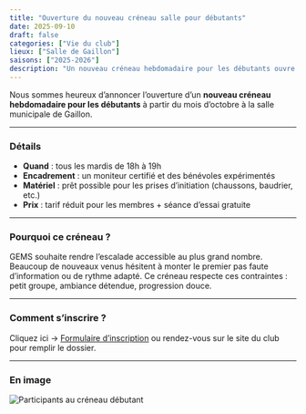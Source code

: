 ```yaml
---
title: "Ouverture du nouveau créneau salle pour débutants"
date: 2025-09-10
draft: false
categories: ["Vie du club"]
lieux: ["Salle de Gaillon"]
saisons: ["2025-2026"]
description: "Un nouveau créneau hebdomadaire pour les débutants ouvre dès octobre à la salle municipale de Gaillon."
---
```


Nous sommes heureux d’annoncer l’ouverture d’un **nouveau créneau hebdomadaire pour les débutants** à partir du mois d’octobre à la salle municipale de Gaillon.

---

### Détails

- **Quand** : tous les mardis de 18h à 19h
- **Encadrement** : un moniteur certifié et des bénévoles expérimentés
- **Matériel** : prêt possible pour les prises d’initiation (chaussons, baudrier, etc.)
- **Prix** : tarif réduit pour les membres + séance d’essai gratuite

---

### Pourquoi ce créneau ?

GEMS souhaite rendre l’escalade accessible au plus grand nombre. Beaucoup de nouveaux venus hésitent à monter le premier pas faute d’information ou de rythme adapté. Ce créneau respecte ces contraintes : petit groupe, ambiance détendue, progression douce.

---

### Comment s’inscrire ?

Cliquez ici → [Formulaire d’inscription](https://forms.gle/EXEMPLE) ou rendez-vous sur le site du club pour remplir le dossier.

---

### En image

![Participants au créneau débutant](../static/images/actus/nouveau-creneau-photo.jpg)
